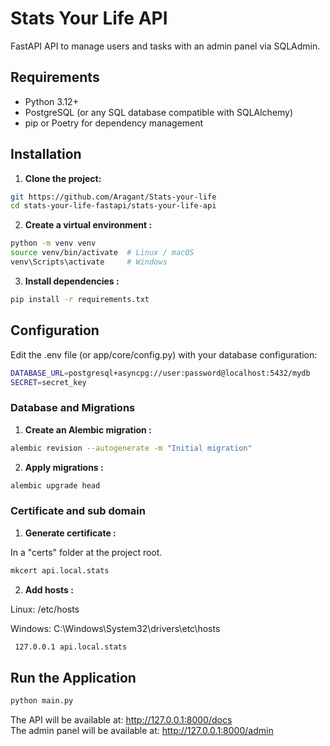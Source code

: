 # Stats Your Life API

FastAPI API to manage users and tasks with an admin panel via SQLAdmin.

## Requirements

- Python 3.12+
- PostgreSQL (or any SQL database compatible with SQLAlchemy)
- pip or Poetry for dependency management

## Installation

1. **Clone the project:**

```bash
git https://github.com/Aragant/Stats-your-life
cd stats-your-life-fastapi/stats-your-life-api
```

2. **Create a virtual environment :**
```bash
python -m venv venv
source venv/bin/activate  # Linux / macOS
venv\Scripts\activate     # Windows
```

3. **Install dependencies :**
```bash
pip install -r requirements.txt
```


##  Configuration

Edit the .env file (or app/core/config.py) with your database configuration:

```bash
DATABASE_URL=postgresql+asyncpg://user:password@localhost:5432/mydb
SECRET=secret_key
```

### Database and Migrations
1. **Create an Alembic migration :**
```bash
alembic revision --autogenerate -m "Initial migration"
```

2. **Apply migrations :**
```bash
alembic upgrade head
```

### Certificate and sub domain
1. **Generate certificate :**

In a "certs" folder at the project root.
```bash
mkcert api.local.stats
```
2. **Add hosts :**

Linux: /etc/hosts

Windows: C:\Windows\System32\drivers\etc\hosts
```bash
 127.0.0.1 api.local.stats
```
## Run the Application
```bash
python main.py
```

The API will be available at: http://127.0.0.1:8000/docs
<br>The admin panel will be available at: http://127.0.0.1:8000/admin